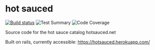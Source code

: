 # hot sauced 

[![Build status](https://jukafah.visualstudio.com/hotsauced/_apis/build/status/hotsauced-Docker%20container-CI)](https://jukafah.visualstudio.com/hotsauced/_build/latest?definitionId=2)
![Test Summary](https://img.shields.io/azure-devops/tests/jukafah/hotsauced/5.svg)
![Code Coverage](https://img.shields.io/azure-devops/coverage/jukafah/hotsauced/5.svg)

Source code for the hot sauce catalog hotsauced.net

Built on rails, currently accessible: https://hotsauced.herokuapp.com/
